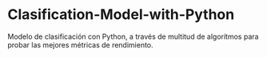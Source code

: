 # Clasification-Model-with-Python
Modelo de clasificación con Python, a través de multitud de algorítmos para probar las mejores métricas de rendimiento.
